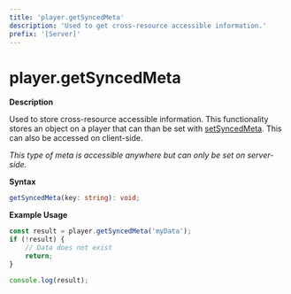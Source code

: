 ```yaml
---
title: 'player.getSyncedMeta'
description: 'Used to get cross-resource accessible information.'
prefix: '[Server]'
---
```


# player.getSyncedMeta

**Description**

Used to store cross-resource accessible information. This functionality stores an object on a player that can than be set with [setSyncedMeta](./setSyncedMeta.md). This can also be accessed on client-side.

_This type of meta is accessible anywhere but can only be set on server-side._

**Syntax**

```ts
getSyncedMeta(key: string): void;
```

**Example Usage**

```js
const result = player.getSyncedMeta('myData');
if (!result) {
    // Data does not exist
    return;
}

console.log(result);
```

